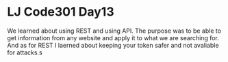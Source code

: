 <h1>LJ Code301 Day13</h1>

We learned about using REST and using API.  The purpose was to be able to get information from any website and apply it to what we are searching for.  And as for REST I laerned about keeping your token safer and not avaliable for attacks.s